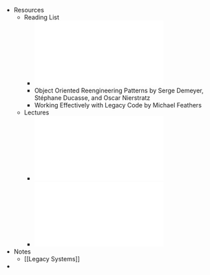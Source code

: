 - Resources
	- Reading List
		- ![Software systems architecture.pdf](../assets/Software_systems_architecture_1675690882326_0.pdf)
		- Object Oriented Reengineering Patterns by Serge Demeyer, Stéphane Ducasse, and Oscar Nierstratz
		- Working Effectively with Legacy Code by Michael Feathers
	- Lectures
		- ![1_1_Introduction(1).pdf](../assets/1_1_Introduction(1)_1675636442334_0.pdf)
		- ![1_2_LegacySystems.pdf](../assets/1_2_LegacySystems_1675636448532_0.pdf)
- Notes
	- [[Legacy Systems]]
-